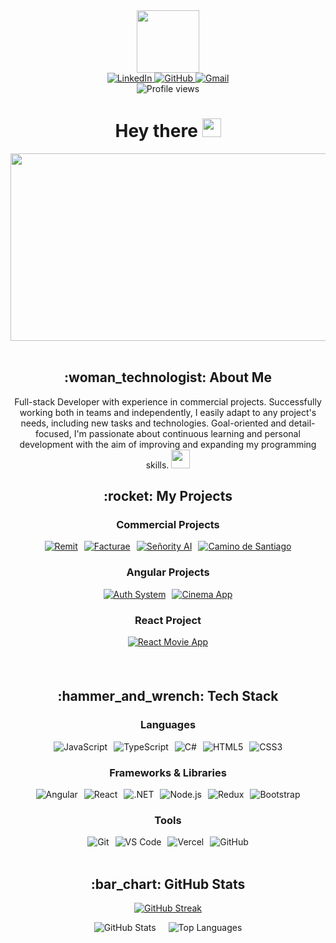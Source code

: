 <div align="center">
  <img src="https://media.giphy.com/media/TCBJw2ZLdeOg2bDyLh/giphy.gif" width="100"/>
  
  <!-- Соціальні мережі -->
  <div id="badges">
    <a href="https://www.linkedin.com/in/anna-melya/">
      <img src="https://img.shields.io/badge/LinkedIn-0077B5?style=for-the-badge&logo=linkedin&logoColor=white" alt="LinkedIn"/>
    </a>
    <a href="https://github.com/annamelya2021">
      <img src="https://img.shields.io/badge/GitHub-181717?style=for-the-badge&logo=github&logoColor=white" alt="GitHub"/>
    </a>
    <a href="mailto:anna.basyuk@gmail.com">
      <img src="https://img.shields.io/badge/Gmail-D14836?style=for-the-badge&logo=gmail&logoColor=white" alt="Gmail"/>
    </a>
  </div>
  
  <img src="https://komarev.com/ghpvc/?username=annamelya2021&style=flat-square&color=blue" alt="Profile views"/>
  
  <h1>
    Hey there <img src="https://media.giphy.com/media/hvRJCLFzcasrR4ia7z/giphy.gif" width="30px"/>
  </h1>
  <img src="https://media.giphy.com/media/L8K62iTDkzGX6/giphy.gif" width="600" height="300"/>
</div>

<br/>

<div align="center">
  <h2>:woman_technologist: About Me</h2>
  <p>
    Full-stack Developer with experience in commercial projects. Successfully working both in teams and independently, I easily adapt to any project's needs, including new tasks and technologies. Goal-oriented and detail-focused, I'm passionate about continuous learning and personal development with the aim of improving and expanding my programming skills.
    <img src="https://media.giphy.com/media/WUlplcMpOCEmTGBtBW/giphy.gif" width="30">
  </p>
</div>

<div align="center">
  <h2>:rocket: My Projects</h2>

  <!-- Комерційні проекти -->
  <h3>Commercial Projects</h3>
  <div style="display: flex; flex-wrap: wrap; justify-content: center; gap: 10px; margin-bottom: 20px;">
    <a href="https://remit.es">
      <img src="https://img.shields.io/badge/REMIT-SMS/Email_Platform-2ea44f?style=for-the-badge&logo=microsoft-teams&logoColor=white" alt="Remit"/>
    </a>
    <a href="https://fakturae.com">
      <img src="https://img.shields.io/badge/FACTURAE-Invoicing_System-0078d7?style=for-the-badge&logo=microsoft-excel&logoColor=white" alt="Facturae"/>
    </a>
    <a href="https://es.linkedin.com/company/seniorityai">
      <img src="https://img.shields.io/badge/SENIORITY_AI-Silver_Economy-ff0084?style=for-the-badge&logo=ai&logoColor=white" alt="Señority AI"/>
    </a>
    <a href="https://github.com/annamelya2021/mc">
      <img src="https://img.shields.io/badge/Camino_de_Santiago-Project-6B46C1?style=for-the-badge&logo=github&logoColor=white" alt="Camino de Santiago"/>
    </a>
  </div>
  
  <!-- Angular проекти -->
  <h3>Angular Projects</h3>
  <div style="display: flex; flex-wrap: wrap; justify-content: center; gap: 10px; margin-bottom: 20px;">
    <a href="https://back-umber-two.vercel.app/auth/login">
      <img src="https://img.shields.io/badge/Auth_System-Angular_App-DD0031?style=for-the-badge&logo=angular&logoColor=white" alt="Auth System"/>
    </a>
    <a href="https://cine-tau-ten.vercel.app/cines">
      <img src="https://img.shields.io/badge/Cinema_App-Angular_Project-DD0031?style=for-the-badge&logo=angular&logoColor=white" alt="Cinema App"/>
    </a>
  </div>
  
  <!-- React проекти -->
  <h3>React Project</h3>
  <div style="display: flex; flex-wrap: wrap; justify-content: center; gap: 10px; margin-bottom: 20px;">
    <a href="https://annamelya2021.github.io/peli/">
      <img src="https://img.shields.io/badge/Movie_App-React-61DAFB?style=for-the-badge&logo=react&logoColor=white" alt="React Movie App"/>
    </a>
  </div>
</div>

<br/>

<div align="center">
  <h2>:hammer_and_wrench: Tech Stack</h2>
  
  <!-- Мови програмування -->
  <h3>Languages</h3>
  <div style="display: flex; flex-wrap: wrap; justify-content: center; gap: 10px; margin-bottom: 15px;">
    <img src="https://img.shields.io/badge/JavaScript-F7DF1E?style=for-the-badge&logo=javascript&logoColor=black" alt="JavaScript"/>
    <img src="https://img.shields.io/badge/TypeScript-3178C6?style=for-the-badge&logo=typescript&logoColor=white" alt="TypeScript"/>
    <img src="https://img.shields.io/badge/C%23-239120?style=for-the-badge&logo=c-sharp&logoColor=white" alt="C#"/>
    <img src="https://img.shields.io/badge/HTML5-E34F26?style=for-the-badge&logo=html5&logoColor=white" alt="HTML5"/>
    <img src="https://img.shields.io/badge/CSS3-1572B6?style=for-the-badge&logo=css3&logoColor=white" alt="CSS3"/>
  </div>
  
  <!-- Фреймворки та бібліотеки -->
  <h3>Frameworks & Libraries</h3>
  <div style="display: flex; flex-wrap: wrap; justify-content: center; gap: 10px; margin-bottom: 15px;">
    <img src="https://img.shields.io/badge/Angular-DD0031?style=for-the-badge&logo=angular&logoColor=white" alt="Angular"/>
    <img src="https://img.shields.io/badge/React-20232A?style=for-the-badge&logo=react&logoColor=61DAFB" alt="React"/>
    <img src="https://img.shields.io/badge/.NET-512BD4?style=for-the-badge&logo=dotnet&logoColor=white" alt=".NET"/>
    <img src="https://img.shields.io/badge/Node.js-339933?style=for-the-badge&logo=nodedotjs&logoColor=white" alt="Node.js"/>
    <img src="https://img.shields.io/badge/Redux-593D88?style=for-the-badge&logo=redux&logoColor=white" alt="Redux"/>
    <img src="https://img.shields.io/badge/Bootstrap-7952B3?style=for-the-badge&logo=bootstrap&logoColor=white" alt="Bootstrap"/>
  </div>
  
  <!-- Інструменти -->
  <h3>Tools</h3>
  <div style="display: flex; flex-wrap: wrap; justify-content: center; gap: 10px;">
    <img src="https://img.shields.io/badge/Git-F05032?style=for-the-badge&logo=git&logoColor=white" alt="Git"/>
    <img src="https://img.shields.io/badge/VS%20Code-007ACC?style=for-the-badge&logo=visual-studio-code&logoColor=white" alt="VS Code"/>
    <img src="https://img.shields.io/badge/Vercel-000000?style=for-the-badge&logo=vercel&logoColor=white" alt="Vercel"/>
    <img src="https://img.shields.io/badge/GitHub-181717?style=for-the-badge&logo=github&logoColor=white" alt="GitHub"/>
  </div>
</div>

<br/>

<div align="center">
  <h2>:bar_chart: GitHub Stats</h2>
  
  [![GitHub Streak](https://streak-stats.demolab.com?user=annamelya2021&theme=dark&background=0d1117&border=444)](https://git.io/streak-stats)
  
  <div style="display: flex; justify-content: center; gap: 20px; flex-wrap: wrap;">
    <img src="https://github-readme-stats.vercel.app/api?username=annamelya2021&show_icons=true&theme=vision-friendly-dark&hide_border=true" alt="GitHub Stats"/>
    <img src="https://github-readme-stats.vercel.app/api/top-langs/?username=annamelya2021&layout=compact&theme=vision-friendly-dark&hide_border=true" alt="Top Languages"/>
  </div>
</div>
